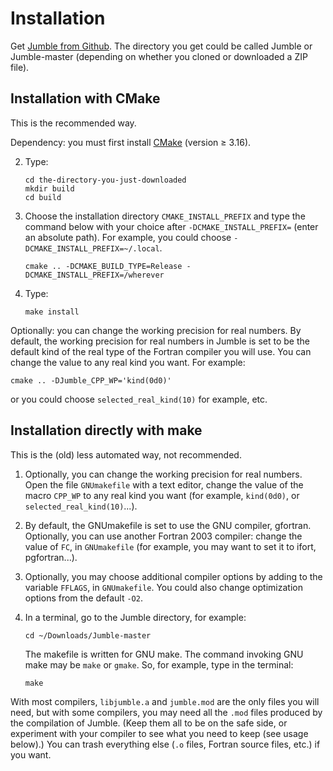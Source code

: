 # Installation

Get [Jumble from Github](https://github.com/lguez/Jumble). The
directory you get could be called Jumble or Jumble-master (depending
on whether you cloned or downloaded a ZIP file).

## Installation with CMake

This is the recommended way.

Dependency: you must first install [CMake](https://cmake.org/download)
(version ≥ 3.16).

2.  Type:

        cd the-directory-you-just-downloaded
        mkdir build
        cd build

3.  Choose the installation directory `CMAKE_INSTALL_PREFIX` and type
    the command below with your choice after `-DCMAKE_INSTALL_PREFIX=`
    (enter an absolute path). For example, you could choose
    `-DCMAKE_INSTALL_PREFIX=~/.local`.

        cmake .. -DCMAKE_BUILD_TYPE=Release -DCMAKE_INSTALL_PREFIX=/wherever

4.  Type:

        make install

Optionally: you can change the working precision for real numbers. By
default, the working precision for real numbers in Jumble is set to
be the default kind of the real type of the Fortran compiler you will
use. You can change the value to any real kind you want. For example:

	cmake .. -DJumble_CPP_WP='kind(0d0)'
	
or you could choose `selected_real_kind(10)` for example, etc.

## Installation directly with make

This is the (old) less automated way, not recommended.

1.  Optionally, you can change the working precision for real
    numbers. Open the file `GNUmakefile` with a text editor, change
    the value of the macro `CPP_WP` to any real kind you want (for
    example, `kind(0d0)`, or `selected_real_kind(10)`...).
	
1.  By default, the GNUmakefile is set to use the GNU compiler,
    gfortran. Optionally, you can use another Fortran 2003 compiler:
    change the value of `FC`, in `GNUmakefile` (for example, you may
    want to set it to ifort, pgfortran...).
	
5.  Optionally, you may choose additional compiler options by adding
    to the variable `FFLAGS`, in `GNUmakefile`. You could also change
    optimization options from the default `-O2`.
	
6.  In a terminal, go to the Jumble directory, for example:

        cd ~/Downloads/Jumble-master

    The makefile is written for GNU make. The command invoking GNU make
    may be `make` or `gmake`. So, for example, type in the terminal:

        make

With most compilers, `libjumble.a` and `jumble.mod` are the only files
you will need, but with some compilers, you may need all the `.mod`
files produced by the compilation of Jumble. (Keep them all to be on the
safe side, or experiment with your compiler to see what you need to keep
(see usage below).) You can trash everything else (`.o` files, Fortran
source files, etc.) if you want.
